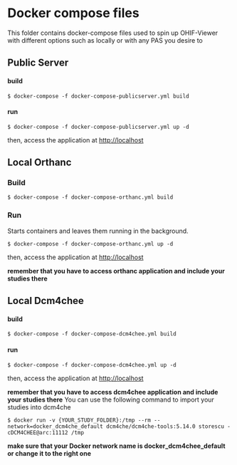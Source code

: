 # Docker compose files

This folder contains docker-compose files used to spin up OHIF-Viewer with
different options such as locally or with any PAS you desire to

## Public Server

#### build

`$ docker-compose -f docker-compose-publicserver.yml build`

#### run

`$ docker-compose -f docker-compose-publicserver.yml up -d`

then, access the application at [http://localhost](http://localhost)

## Local Orthanc

### Build

`$ docker-compose -f docker-compose-orthanc.yml build`

### Run

Starts containers and leaves them running in the background.

`$ docker-compose -f docker-compose-orthanc.yml up -d`

then, access the application at [http://localhost](http://localhost)

**remember that you have to access orthanc application and include your studies
there**

## Local Dcm4chee

#### build

`$ docker-compose -f docker-compose-dcm4chee.yml build`

#### run

`$ docker-compose -f docker-compose-dcm4chee.yml up -d`

then, access the application at [http://localhost](http://localhost)

**remember that you have to access dcm4chee application and include your studies
there** You can use the following command to import your studies into dcm4che

`$ docker run -v {YOUR_STUDY_FOLDER}:/tmp --rm --network=docker_dcm4che_default dcm4che/dcm4che-tools:5.14.0 storescu -cDCM4CHEE@arc:11112 /tmp`

**make sure that your Docker network name is docker_dcm4chee_default or change
it to the right one**
